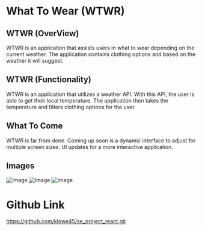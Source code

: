 # What To Wear (WTWR)

## WTWR (OverView)

WTWR is an application that assists users in what to wear depending on the current weather. The application contains clothing options and based on the weather it will suggest.

## WTWR (Functionality)

WTWR is an application that utilizes a weather API. With this API, the user is able to get their local temperature. The application then takes the temperature and filters clothing options for the user.

## What To Come

WTWR is far from done. Coming up soon is a dynamic interface to adjust for multiple screen sizes. UI updates for a more interactive application.

## Images

![image](https://github.com/user-attachments/assets/89a3b466-b7cc-4517-8cd8-254069a1db9e)
![image](https://github.com/user-attachments/assets/4081bd6a-e28c-4e24-bfe4-dd20afaa1fae)
![image](https://github.com/user-attachments/assets/35e436f6-ae52-4314-a75f-7fb5bf0fc24f)

# Github Link

https://github.com/klowe45/se_project_react.git
